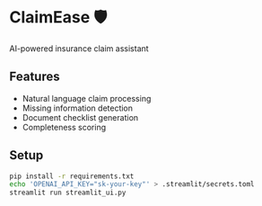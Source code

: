 # ClaimEase 🛡️
AI-powered insurance claim assistant

## Features
- Natural language claim processing
- Missing information detection
- Document checklist generation
- Completeness scoring

## Setup
```bash
pip install -r requirements.txt
echo 'OPENAI_API_KEY="sk-your-key"' > .streamlit/secrets.toml
streamlit run streamlit_ui.py